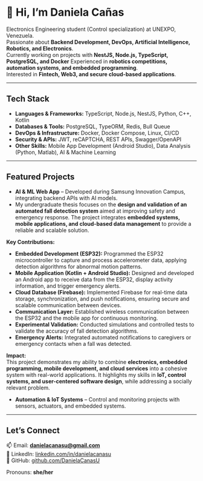 # 👋 Hi, I’m Daniela Cañas  

 Electronics Engineering student (Control specialization) at UNEXPO, Venezuela.  
 Passionate about **Backend Development, DevOps, Artificial Intelligence, Robotics, and Electronics**.  
 Currently working on projects with **NestJS, Node.js, TypeScript, PostgreSQL, and Docker**
 Experienced in **robotics competitions, automation systems, and embedded programming**.  
 Interested in **Fintech, Web3, and secure cloud-based applications**.  

---

##  Tech Stack  

- **Languages & Frameworks:** TypeScript, Node.js, NestJS, Python, C++, Kotlin  
- **Databases & Tools:** PostgreSQL, TypeORM, Redis, Bull Queue  
- **DevOps & Infrastructure:** Docker, Docker Compose, Linux, CI/CD  
- **Security & APIs:** JWT, reCAPTCHA, REST APIs, Swagger/OpenAPI  
- **Other Skills:** Mobile App Development (Android Studio), Data Analysis (Python, Matlab), AI & Machine Learning  

---

##  Featured Projects  

- **AI & ML Web App** – Developed during Samsung Innovation Campus, integrating backend APIs with AI models.  
-  My undergraduate thesis focuses on the **design and validation of an automated fall detection system** aimed at improving safety and emergency response. The project integrates **embedded systems, mobile applications, and cloud-based data management** to provide a reliable and scalable solution.  

**Key Contributions:**  
- **Embedded Development (ESP32):** Programmed the ESP32 microcontroller to capture and process accelerometer data, applying detection algorithms for abnormal motion patterns.  
- **Mobile Application (Kotlin + Android Studio):** Designed and developed an Android app to receive data from the ESP32, display activity information, and trigger emergency alerts.  
- **Cloud Database (Firebase):** Implemented Firebase for real-time data storage, synchronization, and push notifications, ensuring secure and scalable communication between devices.  
- **Communication Layer:** Established wireless communication between the ESP32 and the mobile app for continuous monitoring.  
- **Experimental Validation:** Conducted simulations and controlled tests to validate the accuracy of fall detection algorithms.  
- **Emergency Alerts:** Integrated automated notifications to caregivers or emergency contacts when a fall was detected.  

**Impact:**  
This project demonstrates my ability to combine **electronics, embedded programming, mobile development, and cloud services** into a cohesive system with real-world applications. It highlights my skills in **IoT, control systems, and user-centered software design**, while addressing a socially relevant problem.  
  
-  **Automation & IoT Systems** – Control and monitoring projects with sensors, actuators, and embedded systems.  

---

##  Let’s Connect  

📫 Email: **danielacanasu@gmail.com**  
💼 LinkedIn: [linkedin.com/in/danielacanasu](https://www.linkedin.com/in/danielacanas)  
🐙 GitHub: [github.com/DanielaCanasU](https://github.com/DanielaCanasU)  

 Pronouns: **she/her**  

<!---
DanielaCanasU/DanielaCanasU is a ✨ special ✨ repository because its `README.md` (this file) appears on your GitHub profile.
You can click the Preview link to take a look at your changes.
--->
